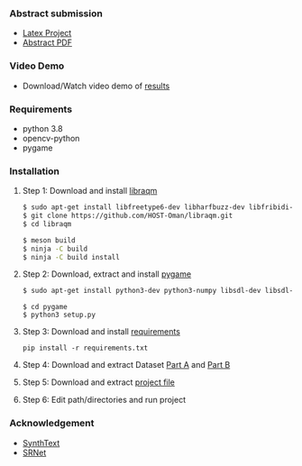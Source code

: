 ### Abstract submission
* [Latex Project](https://tiny.one/latexZip)
* [Abstract PDF](https://tiny.one/AbstractPaper)

### Video Demo
* Download/Watch video demo of [results](https://tiny.one/ProjectVideo)

### Requirements

* python 3.8
* opencv-python
* pygame

### Installation

1. Step 1: Download and install [libraqm](https://github.com/HOST-Oman/libraqm)
   ```sh
   $ sudo apt-get install libfreetype6-dev libharfbuzz-dev libfribidi-dev meson gtk-doc-tools
   $ git clone https://github.com/HOST-Oman/libraqm.git
   $ cd libraqm
   ```
   ```sh
   $ meson build
   $ ninja -C build
   $ ninja -C build install
   ```   


2. Step 2: Download, extract and install [pygame](https://tiny.one/pyGame)

   ```sh
   $ sudo apt-get install python3-dev python3-numpy libsdl-dev libsdl-image1.2-dev  libsdl-mixer1.2-dev libsdl-ttf2.0-dev libsmpeg-dev libportmidi-dev libavformat-dev libswscale-dev libjpeg-dev libfreetype6-dev libsdl-ttf2.0-0
   ```
   ```
   $ cd pygame
   $ python3 setup.py
   ```
3. Step 3: Download and install [requirements](https://tiny.one/requirements)

    ```
    pip install -r requirements.txt
    ```
4. Step 4: Download and extract Dataset [Part A](https://tiny.one/PartA) and [Part B](https://tiny.one/PartB)
5. Step 5: Download and extract [project file](https://tinyurl.com/FilesCode)
6. Step 6: Edit path/directories and run project
### Acknowledgement
* [SynthText](https://github.com/ankush-me/SynthText)
* [SRNet](https://github.com/youdao-ai/SRNet)
